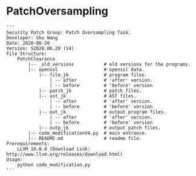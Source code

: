 # PatchOversampling
    '''
    Security Patch Group: Patch Oversampling Task.
    Developer: Shu Wang
    Date: 2020-06-20
    Version: S2020.06.20 (V4)
    File Structure:
        PatchClearance
            |-- _old_versions           # old versions for the programs.
            |-- openssl                 # openssl data.
                |-- file_jk             # program files.
                    | -- after          # 'after' version.
                    | -- before         # 'before' version
                |-- patch_jk            # patch files.
                |-- ast_jk              # AST files.
                    | -- after          # 'after' version.
                    | -- before         # 'before' version
                |-- out_jk              # output program files.
                    | -- after          # 'after' version.
                    | -- before         # 'before' version
                |-- outp_jk             # output patch files.
            |-- code_modificationV4.py  # main entrance.
            |-- README.md               # readme file.
    Prerequirements:
        LLVM 10.0.0 (Download Link: http://www.llvm.org/releases/download.html)
    Usage:
        python code_modification.py
    '''
